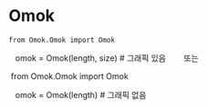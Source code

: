 # Omok   

    from Omok.Omok import Omok
    
    omok = Omok(length, size) # 그래픽 있음 
       
또는

    from Omok.Omok import Omok
    
    omok = Omok(length) # 그래픽 없음
    
